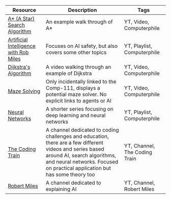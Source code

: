 | Resource | Description | Tags |
|-|-|-|
| [A* (A Star) Search Algorithm](https://www.youtube.com/watch?v=ySN5Wnu88nE) | An example walk through of A* | YT, Video, Computerphile |
| [Artificial Intelligence with Rob Miles](https://www.youtube.com/watch?v=tlS5Y2vm02c&list=PLzH6n4zXuckquVnQ0KlMDxyT5YE-sA8Ps) | Focuses on AI safety, but also covers some other topics | YT, Playlist, Computerphile |
| [Dijkstra's Algorithm](https://www.youtube.com/watch?v=GazC3A4OQTE) | A video walking through an example of Dijkstra | YT, Video, Computerphile |
| [Maze Solving](https://www.youtube.com/watch?v=rop0W4QDOUI) | Only incidentally linked to the Comp-111, displays a potential maze solver. No explicit links to agents or AI | YT, Video, Computerphile |
| [Neural Networks](https://www.youtube.com/playlist?list=PLzH6n4zXuckoezZuZPnXXbvN-9jMFV0qh) | A shorter series focusing on deep learning and neural networks | YT, Playlist, Computerphile |
| [The Coding Train](https://www.youtube.com/c/TheCodingTrain/playlists?view=1&sort=dd&shelf_id=0) | A channel dedicated to coding challenges and education, there are a few different videos and series based around AI, search algorithms, and neural networks. Focused on practical application but has some theory too | YT, Channel, The Coding Train |
| [Robert Miles](https://www.youtube.com/c/RobertMilesAI/videos) | A channel dedicated to explaining AI | YT, Channel, Robert Miles |
